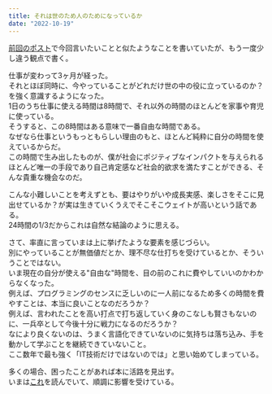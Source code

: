 ```yaml
---
title: それは世のため人のためになっているか
date: "2022-10-19"
---
```


[前回のポスト](https://keensyo.github.io/struggle/)で今回言いたいことと似たようなことを書いていたが、もう一度少し違う観点で書く。</br>

仕事が変わって3ヶ月が経った。</br>
それとほぼ同時に、今やっていることがどれだけ世の中の役に立っているのか？を強く意識するようになった。</br>
1日のうち仕事に使える時間は8時間で、それ以外の時間のほとんどを家事や育児に使っている。</br>
そうすると、この8時間はある意味で一番自由な時間である。</br>
なぜなら仕事というもっともらしい理由のもと、ほとんど純粋に自分の時間を使えているからだ。</br>
この時間で生み出したものが、僕が社会にポジティブなインパクトを与えられるほとんど唯一の手段であり自己肯定感など社会的欲求を満たすことができる、そんな貴重な機会なのだ。</br>

こんな小難しいことを考えずとも、要はやりがいや成長実感、楽しさをそこに見出せているか？が実は生きていくうえでそこそこウェイトが高いという話である。</br>
24時間の1/3だからこれは自然な結論のように思える。</br>

さて、率直に言っていまは上に挙げたような要素を感じづらい。</br>
別にやっていることが無価値だとか、理不尽な仕打ちを受けているとか、そういうことではない。</br>
いま現在の自分が使える"自由な"時間を、目の前のこれに費やしていいのかわからなくなった。</br>
例えば、プログラミングのセンスに乏しいのに一人前になるため多くの時間を費やすことは、本当に良いことなのだろうか？</br>
例えば、言われたことを高い打点で打ち返していく身のこなしも賢さもないのに、一兵卒として今後十分に戦力になるのだろうか？</br>
なにより良くないのは、うまく言語化できていないのに気持ちは落ち込み、手を動かして学ぶことを継続できていないこと。</br>
ここ数年で最も強く「IT技術だけではないのでは」と思い始めてしまっている。</br>

多くの場合、困ったことがあれば本に活路を見出す。</br>
いまは[これ](https://amzn.to/3TuS35H)を読んでいて、順調に影響を受けている。
